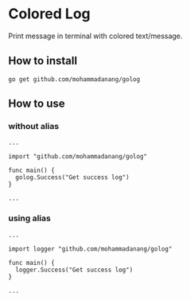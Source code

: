 # Colored Log

Print message in terminal with colored text/message.

## How to install

```
go get github.com/mohammadanang/golog
```

## How to use

### without alias

```
...

import "github.com/mohammadanang/golog"

func main() {
  golog.Success("Get success log")
}

...
```

### using alias

```
...

import logger "github.com/mohammadanang/golog"

func main() {
  logger.Success("Get success log")
}

...
```